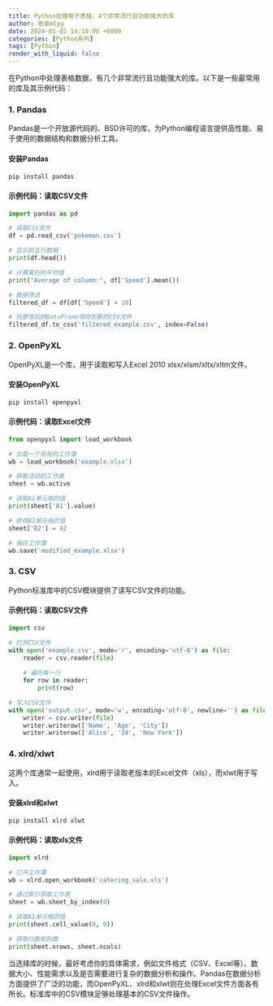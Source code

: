 ```yaml
---
title: Python处理电子表格，4个非常流行且功能强大的库
author: 老章mlpy
date: 2024-01-02 14:10:00 +0800
categories: [Python系列]
tags: [Python]
render_with_liquid: false
---
```


在Python中处理表格数据，有几个非常流行且功能强大的库。以下是一些最常用的库及其示例代码：

### 1. Pandas

Pandas是一个开放源代码的、BSD许可的库，为Python编程语言提供高性能、易于使用的数据结构和数据分析工具。

#### 安装Pandas

```bash
pip install pandas
```

#### 示例代码：读取CSV文件

```python
import pandas as pd

# 读取CSV文件
df = pd.read_csv('pokemon.csv')

# 显示前五行数据
print(df.head())

# 计算某列的平均值
print("Average of column:", df['Speed'].mean())

# 数据筛选
filtered_df = df[df['Speed'] > 10]

# 将更改后的DataFrame保存到新的CSV文件
filtered_df.to_csv('filtered_example.csv', index=False)
```

### 2. OpenPyXL

OpenPyXL是一个库，用于读取和写入Excel 2010 xlsx/xlsm/xltx/xltm文件。

#### 安装OpenPyXL

```bash
pip install openpyxl
```

#### 示例代码：读取Excel文件

```python
from openpyxl import load_workbook

# 加载一个现有的工作簿
wb = load_workbook('example.xlsx')

# 获取活动的工作表
sheet = wb.active

# 读取A1单元格的值
print(sheet['A1'].value)

# 修改B2单元格的值
sheet['B2'] = 42

# 保存工作簿
wb.save('modified_example.xlsx')
```

### 3. CSV

Python标准库中的CSV模块提供了读写CSV文件的功能。

#### 示例代码：读取CSV文件

```python
import csv

# 打开CSV文件
with open('example.csv', mode='r', encoding='utf-8') as file:
    reader = csv.reader(file)
    
    # 遍历每一行
    for row in reader:
        print(row)

# 写入CSV文件
with open('output.csv', mode='w', encoding='utf-8', newline='') as file:
    writer = csv.writer(file)
    writer.writerow(['Name', 'Age', 'City'])
    writer.writerow(['Alice', '24', 'New York'])
```

### 4. xlrd/xlwt

这两个库通常一起使用，xlrd用于读取老版本的Excel文件（xls），而xlwt用于写入。

#### 安装xlrd和xlwt

```bash
pip install xlrd xlwt
```

#### 示例代码：读取xls文件

```python
import xlrd

# 打开工作簿
wb = xlrd.open_workbook('catering_sale.xls')

# 通过索引获取工作表
sheet = wb.sheet_by_index(0)

# 读取A1单元格的值
print(sheet.cell_value(0, 0))

# 获取行数和列数
print(sheet.nrows, sheet.ncols)
```

当选择库的时候，最好考虑你的具体需求，例如文件格式（CSV、Excel等）、数据大小、性能需求以及是否需要进行复杂的数据分析和操作。Pandas在数据分析方面提供了广泛的功能，而OpenPyXL、xlrd和xlwt则在处理Excel文件方面各有所长。标准库中的CSV模块足够处理基本的CSV文件操作。